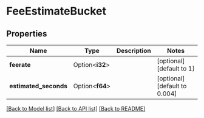 # FeeEstimateBucket

## Properties

Name | Type | Description | Notes
------------ | ------------- | ------------- | -------------
**feerate** | Option<**i32**> |  | [optional][default to 1]
**estimated_seconds** | Option<**f64**> |  | [optional][default to 0.004]

[[Back to Model list]](../README.md#documentation-for-models) [[Back to API list]](../README.md#documentation-for-api-endpoints) [[Back to README]](../README.md)


